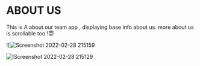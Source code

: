 # ABOUT US
This is A about our team app , displaying base info about us. more about us is scrollable too !😇


![![Screenshot 2022-02-28 215159](https://user-images.githubusercontent.com/64602660/156019888-d49539a9-0e19-47db-a36a-af2cf937ef12.jpg)


![!Screenshot 2022-02-28 215129](https://user-images.githubusercontent.com/64602660/156019869-8db09dc5-3233-437e-9f8d-be232ad55a75.jpg)
